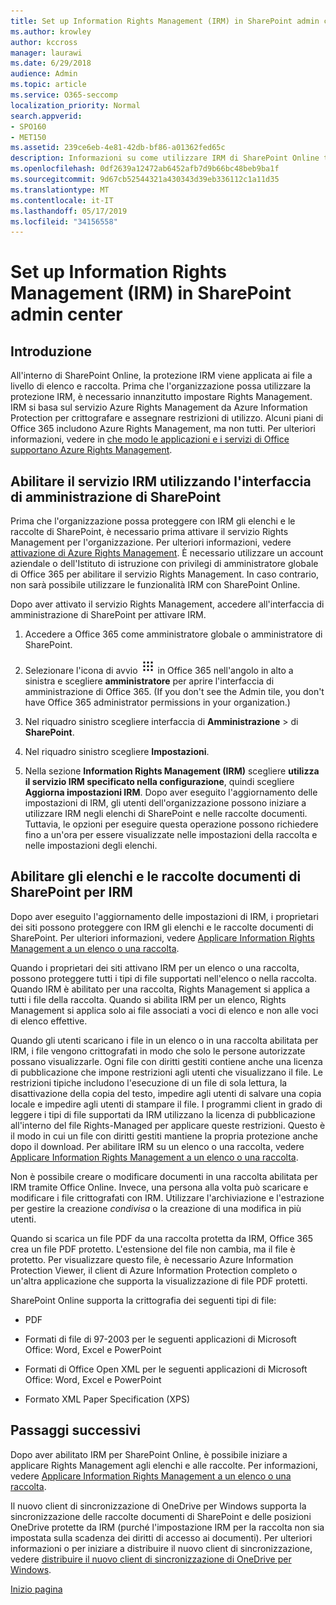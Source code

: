 ```yaml
---
title: Set up Information Rights Management (IRM) in SharePoint admin center
ms.author: krowley
author: kccross
manager: laurawi
ms.date: 6/29/2018
audience: Admin
ms.topic: article
ms.service: O365-seccomp
localization_priority: Normal
search.appverid:
- SPO160
- MET150
ms.assetid: 239ce6eb-4e81-42db-bf86-a01362fed65c
description: Informazioni su come utilizzare IRM di SharePoint Online tramite Microsoft Azure Active Directory Rights Management Services (RMS) per proteggere gli elenchi e le raccolte documenti di SharePoint.
ms.openlocfilehash: 0df2639a12472ab6452afb7d9b66bc48beb9ba1f
ms.sourcegitcommit: 9d67cb52544321a430343d39eb336112c1a11d35
ms.translationtype: MT
ms.contentlocale: it-IT
ms.lasthandoff: 05/17/2019
ms.locfileid: "34156558"
---
```

# <a name="set-up-information-rights-management-irm-in-sharepoint-admin-center"></a>Set up Information Rights Management (IRM) in SharePoint admin center

## <a name="introduction"></a>Introduzione

All'interno di SharePoint Online, la protezione IRM viene applicata ai file a livello di elenco e raccolta. Prima che l'organizzazione possa utilizzare la protezione IRM, è necessario innanzitutto impostare Rights Management. IRM si basa sul servizio Azure Rights Management da Azure Information Protection per crittografare e assegnare restrizioni di utilizzo. Alcuni piani di Office 365 includono Azure Rights Management, ma non tutti. Per ulteriori informazioni, vedere in [che modo le applicazioni e i servizi di Office supportano Azure Rights Management](https://docs.microsoft.com/azure/information-protection/understand-explore/office-apps-services-support).
  
## <a name="turn-on-irm-service-using-sharepoint-admin-center"></a>Abilitare il servizio IRM utilizzando l'interfaccia di amministrazione di SharePoint

Prima che l'organizzazione possa proteggere con IRM gli elenchi e le raccolte di SharePoint, è necessario prima attivare il servizio Rights Management per l'organizzazione. Per ulteriori informazioni, vedere [attivazione di Azure Rights Management](https://docs.microsoft.com/information-protection/deploy-use/activate-service). È necessario utilizzare un account aziendale o dell'Istituto di istruzione con privilegi di amministratore globale di Office 365 per abilitare il servizio Rights Management. In caso contrario, non sarà possibile utilizzare le funzionalità IRM con SharePoint Online.
  
Dopo aver attivato il servizio Rights Management, accedere all'interfaccia di amministrazione di SharePoint per attivare IRM.
  
1. Accedere a Office 365 come amministratore globale o amministratore di SharePoint.
    
2. Selezionare l'icona di avvio ![delle app icona di avvio delle app](media/e5aee650-c566-4100-aaad-4cc2355d909f.png) in Office 365 nell'angolo in alto a sinistra e scegliere **amministratore** per aprire l'interfaccia di amministrazione di Office 365. (If you don't see the Admin tile, you don't have Office 365 administrator permissions in your organization.) 
    
3. Nel riquadro sinistro scegliere interfaccia di **Amministrazione** \> di **SharePoint**.
    
4. Nel riquadro sinistro scegliere **Impostazioni**.
    
5. Nella sezione **Information Rights Management (IRM)** scegliere **utilizza il servizio IRM specificato nella configurazione**, quindi scegliere **Aggiorna impostazioni IRM**. Dopo aver eseguito l'aggiornamento delle impostazioni di IRM, gli utenti dell'organizzazione possono iniziare a utilizzare IRM negli elenchi di SharePoint e nelle raccolte documenti. Tuttavia, le opzioni per eseguire questa operazione possono richiedere fino a un'ora per essere visualizzate nelle impostazioni della raccolta e nelle impostazioni degli elenchi.
    
## <a name="irm-enable-sharepoint-document-libraries-and-lists"></a>Abilitare gli elenchi e le raccolte documenti di SharePoint per IRM
<a name="__toc220831191"> </a>

Dopo aver eseguito l'aggiornamento delle impostazioni di IRM, i proprietari dei siti possono proteggere con IRM gli elenchi e le raccolte documenti di SharePoint. Per ulteriori informazioni, vedere [Applicare Information Rights Management a un elenco o una raccolta](apply-irm-to-a-list-or-library.md).
  
Quando i proprietari dei siti attivano IRM per un elenco o una raccolta, possono proteggere tutti i tipi di file supportati nell'elenco o nella raccolta. Quando IRM è abilitato per una raccolta, Rights Management si applica a tutti i file della raccolta. Quando si abilita IRM per un elenco, Rights Management si applica solo ai file associati a voci di elenco e non alle voci di elenco effettive.
  
Quando gli utenti scaricano i file in un elenco o in una raccolta abilitata per IRM, i file vengono crittografati in modo che solo le persone autorizzate possano visualizzarle. Ogni file con diritti gestiti contiene anche una licenza di pubblicazione che impone restrizioni agli utenti che visualizzano il file. Le restrizioni tipiche includono l'esecuzione di un file di sola lettura, la disattivazione della copia del testo, impedire agli utenti di salvare una copia locale e impedire agli utenti di stampare il file. I programmi client in grado di leggere i tipi di file supportati da IRM utilizzano la licenza di pubblicazione all'interno del file Rights-Managed per applicare queste restrizioni. Questo è il modo in cui un file con diritti gestiti mantiene la propria protezione anche dopo il download. Per abilitare IRM su un elenco o una raccolta, vedere [Applicare Information Rights Management a un elenco o una raccolta](apply-irm-to-a-list-or-library.md).
  
Non è possibile creare o modificare documenti in una raccolta abilitata per IRM tramite Office Online. Invece, una persona alla volta può scaricare e modificare i file crittografati con IRM. Utilizzare l'archiviazione e l'estrazione per gestire la creazione *condivisa* o la creazione di una modifica in più utenti. 
  
Quando si scarica un file PDF da una raccolta protetta da IRM, Office 365 crea un file PDF protetto. L'estensione del file non cambia, ma il file è protetto. Per visualizzare questo file, è necessario Azure Information Protection Viewer, il client di Azure Information Protection completo o un'altra applicazione che supporta la visualizzazione di file PDF protetti. 
  
SharePoint Online supporta la crittografia dei seguenti tipi di file:
  
- PDF
    
- Formati di file di 97-2003 per le seguenti applicazioni di Microsoft Office: Word, Excel e PowerPoint
    
- Formati di Office Open XML per le seguenti applicazioni di Microsoft Office: Word, Excel e PowerPoint
    
- Formato XML Paper Specification (XPS)
    
## <a name="next-steps"></a>Passaggi successivi
<a name="__toc220831191"> </a>

Dopo aver abilitato IRM per SharePoint Online, è possibile iniziare a applicare Rights Management agli elenchi e alle raccolte. Per informazioni, vedere [Applicare Information Rights Management a un elenco o una raccolta](apply-irm-to-a-list-or-library.md).
  
Il nuovo client di sincronizzazione di OneDrive per Windows supporta la sincronizzazione delle raccolte documenti di SharePoint e delle posizioni OneDrive protette da IRM (purché l'impostazione IRM per la raccolta non sia impostata sulla scadenza dei diritti di accesso ai documenti). Per ulteriori informazioni o per iniziare a distribuire il nuovo client di sincronizzazione, vedere [distribuire il nuovo client di sincronizzazione di OneDrive per Windows](https://support.office.com/article/3f3a511c-30c6-404a-98bf-76f95c519668).
  
[Inizio pagina](#introduction)  

